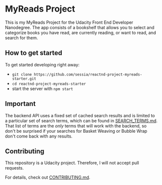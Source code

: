 # MyReads Project

This is my MyReads Project for the Udacity Front End Developer Nanodegree. The app consists of a bookshelf that allows you to select and categorize books you have read, are currently reading, or want to read, and search for them.

## How to get started

To get started developing right away:

* `git clone https://github.com/sessia/reactnd-project-myreads-starter.git`
* `cd reactnd-project-myreads-starter`
* start the server with `npm start`

## Important
The backend API uses a fixed set of cached search results and is limited to a particular set of search terms, which can be found in [SEARCH_TERMS.md](SEARCH_TERMS.md). That list of terms are the _only_ terms that will work with the backend, so don't be surprised if your searches for Basket Weaving or Bubble Wrap don't come back with any results.

## Contributing

This repository is a Udacity project. Therefore, I will not accept pull requests.

For details, check out [CONTRIBUTING.md](CONTRIBUTING.md).
